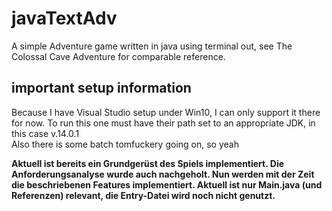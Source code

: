 # javaTextAdv

A simple Adventure game written in java using terminal out, see The Colossal Cave Adventure for comparable reference.

## important setup information

Because I have Visual Studio setup under Win10, I can only support it there for now. To run this one must have their path set to an appropriate JDK, in this case v.14.0.1  
Also there is some batch tomfuckery going on, so yeah  

**Aktuell ist bereits ein Grundgerüst des Spiels implementiert. Die Anforderungsanalyse wurde auch nachgeholt. Nun werden mit der Zeit die beschriebenen Features implementiert. Aktuell ist nur Main.java (und Referenzen) relevant, die Entry-Datei wird noch nicht genutzt.**
